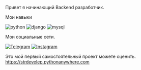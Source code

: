 Привет я начинающий Backend разработчик.

Мои навыки

![python](https://img.shields.io/badge/-python-090909?style=for-the-badge&logo=python&logoColor=47C5FB)
![django](https://img.shields.io/badge/-django-090909?style=for-the-badge&logo=django&logoColor=F88C00)
![mysql](https://img.shields.io/badge/-mysql-090909?style=for-the-badge&logo=mysql&logoColor=47C5FB)

Мои социальные сети.

[![Telegram](https://img.shields.io/badge/-Telegram-090909?style=for-the-badge&logo=telegram&logoColor=27A0D9)](https://t.me/csgostr)
[![Instagram](https://img.shields.io/badge/-Instagram-090909?style=for-the-badge&logo=instagram&logoColor=B4068E)](https://www.instagram.com/str.662/)

Это мой первый самостоятельный проект можете оценить.
https://strdevelep.pythonanywhere.com

